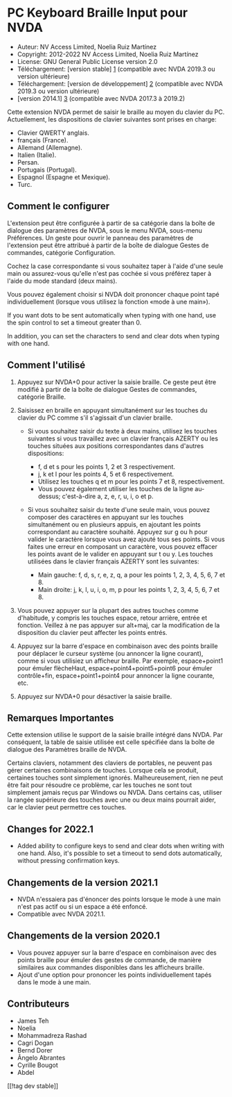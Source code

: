 # PC Keyboard Braille Input pour NVDA #

* Auteur: NV Access Limited, Noelia Ruiz Martínez
* Copyright: 2012-2022 NV Access Limited, Noelia Ruiz Martínez
* License: GNU General Public License version 2.0
* Téléchargement: [version stable] [1] (compatible avec NVDA 2019.3 ou
  version ultérieure)
* Téléchargement: [version de développement] [2] (compatible avec NVDA
  2019.3 ou version ultérieure)
* [version 2014.1] [3] (compatible avec NVDA 2017.3 à 2019.2)

Cette extension NVDA permet de saisir le braille au moyen du clavier du
PC. Actuellement, les dispositions de clavier suivantes sont prises en
charge:

* Clavier QWERTY anglais.
* français (France).
* Allemand (Allemagne).
* Italien (Italie).
* Persan.
* Portugais (Portugal).
* Espagnol (Espagne et Mexique).
* Turc.

## Comment le configurer

L'extension peut être configurée à partir de sa catégorie dans la boîte de
dialogue des paramètres de NVDA, sous le menu NVDA, sous-menu
Préférences. Un geste pour ouvrir le panneau des paramètres de l'extension
peut être attribué à partir de la boîte de dialogue Gestes de commandes,
catégorie Configuration.

Cochez la case correspondante si vous souhaitez taper à l'aide d'une seule
main ou assurez-vous qu'elle n'est pas cochée si vous préférez taper à
l'aide du mode standard (deux mains).

Vous pouvez également choisir si NVDA doit prononcer chaque point tapé
individuellement (lorsque vous utilisez la fonction «mode à une main»).

If you want dots to be sent automatically when typing with one hand, use the
spin control to set a timeout greater than 0.

In addition, you can set the characters to send and clear dots when typing
with one hand.

## Comment l'utilisé

1. Appuyez sur NVDA+0 pour activer la saisie braille. Ce geste peut être
   modifié à partir de la boîte de dialogue Gestes de commandes, catégorie
   Braille.
2. Saisissez en braille en appuyant simultanément sur les touches du clavier
   du PC comme s'il s'agissait d'un clavier braille.

	* Si vous souhaitez saisir du texte à deux mains, utilisez les touches
	  suivantes si vous travaillez avec un clavier français AZERTY ou les
	  touches situées aux positions correspondantes dans d'autres dispositions:

		* f, d et s pour les points 1, 2 et 3 respectivement.
		* j, k et l pour les points 4, 5 et 6 respectivement.
		* Utilisez les touches q et m pour les points 7 et 8, respectivement.
		* Vous pouvez également utiliser les touches de la ligne au-dessus;
		  c'est-à-dire a, z, e, r, u, i, o et p.

	* Si vous souhaitez saisir du texte d'une seule main, vous pouvez composer
	  des caractères en appuyant sur les touches simultanément ou en plusieurs
	  appuis, en ajoutant les points correspondant au caractère
	  souhaité. Appuyez sur g ou h pour valider le caractère lorsque vous avez
	  ajouté tous ses points. Si vous faites une erreur en composant un
	  caractère, vous pouvez effacer les points avant de le valider en appuyant
	  sur t ou y. Les touches utilisées dans le clavier français AZERTY sont
	  les suivantes:

		* Main gauche: f, d, s, r, e, z, q, a pour les points 1, 2, 3, 4, 5, 6, 7
		  et 8.
		* Main droite: j, k, l, u, i, o, m, p pour les points 1, 2, 3, 4, 5, 6, 7
		  et 8.

3. Vous pouvez appuyer sur la plupart des autres touches comme d'habitude, y
   compris les touches espace, retour arrière, entrée et fonction. Veillez à
   ne pas appuyer sur alt+maj, car la modification de la disposition du
   clavier peut affecter les points entrés.
4. Appuyez sur la barre d'espace en combinaison avec des points braille pour
   déplacer le curseur système (ou annoncer la ligne courant), comme si vous
   utilisiez un afficheur braille. Par exemple, espace+point1 pour émuler
   flècheHaut, espace+point4+point5+point6 pour émuler contrôle+fin,
   espace+point1+point4 pour annoncer la ligne courante, etc.
5. Appuyez sur NVDA+0 pour désactiver la saisie braille.

## Remarques Importantes

Cette extension utilise le support de la saisie braille intégré dans
NVDA. Par conséquent, la table de saisie utilisée est celle spécifiée dans
la boîte de dialogue des Paramètres braille de NVDA.

Certains claviers, notamment des claviers de portables, ne peuvent pas gérer
certaines combinaisons de touches.  Lorsque cela se produit, certaines
touches sont simplement ignorés.  Malheureusement, rien ne peut être fait
pour résoudre ce problème, car les touches ne sont tout simplement jamais
reçus par Windows ou NVDA.  Dans certains cas, utiliser la rangée supérieure
des touches avec une ou deux mains pourrait aider, car le clavier peut
permettre ces touches.


## Changes for 2022.1
* Added ability to configure keys to send and clear dots when writing with
  one hand. Also, it's possible to set a timeout to send dots automatically,
  without pressing confirmation keys.

## Changements de la version 2021.1

* NVDA n'essaiera pas d'énoncer des points lorsque le mode à une main n'est
  pas actif ou si un espace a été enfoncé.
* Compatible avec NVDA 2021.1.

## Changements de la version 2020.1

* Vous pouvez appuyer sur la barre d'espace en combinaison avec des points
  braille pour émuler des gestes de commande, de manière similaires aux
  commandes disponibles dans les afficheurs braille.
* Ajout d'une option pour prononcer les points individuellement tapés dans
  le mode à une main.

## Contributeurs

* James Teh
* Noelia
* Mohammadreza Rashad
* Cagri Dogan
* Bernd Dorer
* Ângelo Abrantes
* Cyrille Bougot
* Abdel

[[!tag dev stable]]

[1]: https://addons.nvda-project.org/files/get.php?file=pckbbrl

[2]: https://addons.nvda-project.org/files/get.php?file=pckbbrl-dev

[3]: https://addons.nvda-project.org/files/get.php?file=pckbbrl-o
